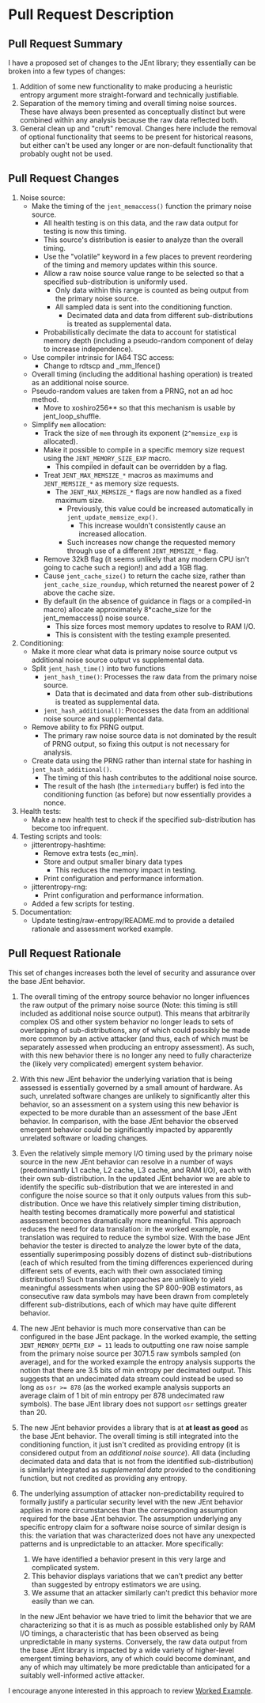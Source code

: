 # Pull Request Description

## Pull Request Summary
I have a proposed set of changes to the JEnt library; they essentially can be broken into a few types of changes:
1. Addition of some new functionality to make producing a heuristic entropy argument more straight-forward and technically justifiable.
2. Separation of the memory timing and overall timing noise sources. These have always been presented as conceptually distinct but were combined within any analysis because the raw data reflected both.
3. General clean up and "cruft" removal. Changes here include the removal of optional functionality that seems to be present for historical reasons, but either can't be used any longer or are non-default functionality that probably ought not be used.

## Pull Request Changes
1. Noise source:
	- Make the timing of the `jent_memaccess()` function the primary noise source.
		- All health testing is on this data, and the raw data output for testing is now this timing.
		- This source's distribution is easier to analyze than the overall timing.
		- Use the "volatile" keyword in a few places to prevent reordering of the timing and memory updates within this source.
		- Allow a raw noise source value range to be selected so that a specified sub-distribution is uniformly used.
			- Only data within this range is counted as being output from the primary noise source.
			- All sampled data is sent into the conditioning function.
				- Decimated data and data from different sub-distributions is treated as supplemental data.
		- Probabilistically decimate the data to account for statistical memory depth (including a pseudo-random component of delay to increase independence).
	- Use compiler intrinsic for IA64 TSC access:
		- Change to rdtscp and _mm_lfence()
	- Overall timing (including the additional hashing operation) is treated as an additional noise source.
	- Pseudo-random values are taken from a PRNG, not an ad hoc method.
		- Move to xoshiro256** so that this mechanism is usable by jent_loop_shuffle.
	- Simplify `mem` allocation:
		- Track the size of `mem` through its exponent (`2^memsize_exp` is allocated).
		- Make it possible to compile in a specific memory size request using the `JENT_MEMORY_SIZE_EXP` macro.
			- This compiled in default can be overridden by a flag.
		- Treat `JENT_MAX_MEMSIZE_*` macros as maximums and `JENT_MEMSIZE_*` as memory size requests.
			- The `JENT_MAX_MEMSIZE_*` flags are now handled as a fixed maximum size.
				- Previously, this value could be increased automatically in `jent_update_memsize_exp()`.
					- This increase wouldn't consistently cause an increased allocation.
				- Such increases now change the requested memory through use of a different `JENT_MEMSIZE_*` flag.
		- Remove 32kB flag (it seems unlikely that any modern CPU isn't going to cache such a region!) and add a 1GB flag.
		- Cause `jent_cache_size()` to return the cache size, rather than `jent_cache_size_roundup`, which returned the nearest power of 2 above the cache size.
		- By default (in the absence of guidance in flags or a compiled-in macro) allocate approximately 8*cache_size for the jent_memaccess() noise source.
			- This size forces most memory updates to resolve to RAM I/O.
			- This is consistent with the testing example presented.
2. Conditioning:
	- Make it more clear what data is primary noise source output vs additional noise source output vs supplemental data.
	- Split `jent_hash_time()` into two functions
		- `jent_hash_time()`: Processes the raw data from the primary noise source.
			- Data that is decimated and data from other sub-distributions is treated as supplemental data.
		- `jent_hash_additional()`: Processes the data from an additional noise source and supplemental data.
	- Remove ability to fix PRNG output.
		- The primary raw noise source data is not dominated by the result of PRNG output, so fixing this output is not necessary for analysis.
	- Create data using the PRNG rather than internal state for hashing in `jent_hash_additional()`.
		- The timing of this hash contributes to the additional noise source.
		- The result of the hash (the `intermediary` buffer) is fed into the conditioning function (as before) but now essentially provides a nonce.
3. Health tests:
	- Make a new health test to check if the specified sub-distribution has become too infrequent.
4. Testing scripts and tools:
	- jitterentropy-hashtime:
		- Remove extra tests (ec_min).
		- Store and output smaller binary data types
			- This reduces the memory impact in testing.
		- Print configuration and performance information.
	- jitterentropy-rng:
		- Print configuration and performance information.
	- Added a few scripts for testing.
5. Documentation:
	- Update testing/raw-entropy/README.md to provide a detailed rationale and assessment worked example.

## Pull Request Rationale
This set of changes increases both the level of security and assurance
over the base JEnt behavior.

1. The overall timing of the entropy source behavior no longer influences the raw output of the primary noise source (Note: this timing is still included as additional noise source output). This means that arbitrarily complex OS and other system behavior no longer leads to sets of overlapping of sub-distributions, any of which could possibly be made more common by an active attacker (and thus, each of which must be separately assessed when producing an entropy assessment).  As such, with this new behavior there is no longer any need to fully characterize the (likely very complicated) emergent system behavior.

2. With this new JEnt behavior the underlying variation that is being assessed is essentially governed by a small amount of hardware. As such, unrelated software changes are unlikely to significantly alter this behavior, so an assessment on a system using this new behavior is expected to be more durable than an assessment of the base JEnt behavior. In comparison, with the base JEnt behavior the observed emergent behavior could be significantly impacted by apparently unrelated software or loading changes.

3. Even the relatively simple memory I/O timing used by the primary noise source in the new JEnt behavior can resolve in a number of ways (predominantly L1 cache, L2 cache, L3 cache, and RAM I/O), each with their own sub-distribution.  In the updated JEnt behavior we are able to identify the specific sub-distribution that we are interested in and configure the noise source so that it only outputs values from this sub-distribution.  Once we have this relatively simpler timing distribution, health testing becomes dramatically more powerful and statistical assessment becomes dramatically more meaningful.  This approach reduces the need for data translation: in the worked example, no translation was required to reduce the symbol size. With the base JEnt behavior the tester is directed to analyze the lower byte of the data, essentially superimposing possibly dozens of distinct sub-distributions (each of which resulted from the timing differences experienced during different sets of events, each with their own associated timing distributions!) Such translation approaches are unlikely to yield meaningful assessments when using the SP 800-90B estimators, as consecutive raw data symbols may have been drawn from completely different sub-distributions, each of which may have quite different behavior.

4. The new JEnt behavior is much more conservative than can be configured in the base JEnt package. In the worked example, the setting `JENT_MEMORY_DEPTH_EXP = 11` leads to outputting one raw noise sample from the primary noise source per 3071.5 raw symbols sampled (on average), and for the worked example the entropy analysis supports the notion that there are 3.5 bits of min entropy per decimated output. This suggests that an undecimated data stream could instead be used so long as `osr >= 878` (as the worked example analysis supports an average claim of 1 bit of min entropy per 878 undecimated raw symbols).  The base JEnt library does not support `osr` settings greater than 20.

5. The new JEnt behavior provides a library that is at **at least as good** as the base JEnt behavior. The overall timing is still integrated into the conditioning function, it just isn't credited as providing entropy (it is considered output from an *additional noise source*). All data (including decimated data and data that is not from the identified sub-distribution) is similarly integrated as *supplemental data* provided to the conditioning function, but not credited as providing any entropy.

6. The underlying assumption of attacker non-predictability required to formally justify a particular security level with the new JEnt behavior applies in more circumstances than the corresponding assumption required for the base JEnt behavior.  The assumption underlying any specific entropy claim for a software noise source of similar design is this: the variation that was characterized does not have any unexpected patterns and is unpredictable to an attacker. More specifically: 
	1. We have identified a behavior present in this very large and complicated system.
	2. This behavior displays variations that we can't predict any better than suggested by entropy estimators we are using.  
	3. We assume that an attacker similarly can't predict this behavior more easily than we can.
	
	In the new JEnt behavior we have tried to limit the behavior that we are characterizing so that it is as much as possible established only by RAM I/O timings, a characteristic that has been observed as being unpredictable in many systems. Conversely, the raw data output from the base JEnt library is impacted by a wide variety of higher-level emergent timing behaviors, any of which could become dominant, and any of which may ultimately be more predictable than anticipated for a suitably well-informed active attacker.

I encourage anyone interested in this approach to review [Worked Example](https://github.com/joshuaehill/jitterentropy-library/blob/MemOnly/tests/raw-entropy/README.md).
